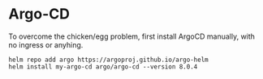 # Argo-CD

To overcome the chicken/egg problem, first install ArgoCD manually, with no ingress or anyhing.

```
helm repo add argo https://argoproj.github.io/argo-helm
helm install my-argo-cd argo/argo-cd --version 8.0.4
```
